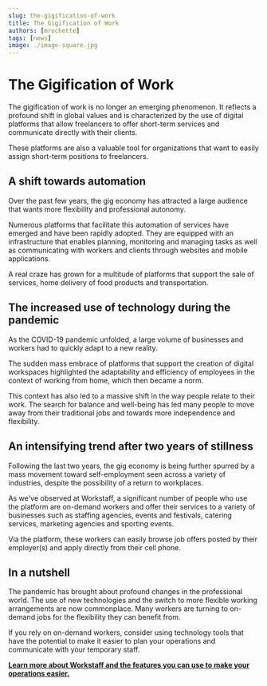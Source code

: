 ```yaml
---
slug: the-gigification-of-work
title: The Gigification of Work
authors: [mrochette]
tags: [news]
image: ./image-square.jpg
---
```


# The Gigification of Work 

The gigification of work is no longer an emerging phenomenon. It reflects a profound shift in global values and is characterized by the use of digital platforms that allow freelancers to offer short-term services and communicate directly with their clients.

<!--truncate-->

These platforms are also a valuable tool for organizations that want to easily assign short-term positions to freelancers.

## A shift towards automation
Over the past few years, the gig economy has attracted a large audience that wants more flexibility and professional autonomy.

Numerous platforms that facilitate this automation of services have emerged and have been rapidly adopted. They are equipped with an infrastructure that enables planning, monitoring and managing tasks as well as communicating with workers and clients through websites and mobile applications.

A real craze has grown for a multitude of platforms that support the sale of services, home delivery of food products and transportation.

## The increased use of technology during the pandemic
As the COVID-19 pandemic unfolded, a large volume of businesses and workers had to quickly adapt to a new reality.

The sudden mass embrace of platforms that support the creation of digital workspaces highlighted the adaptability and efficiency of employees in the context of working from home, which then became a norm.

This context has also led to a massive shift in the way people relate to their work. The search for balance and well-being has led many people to move away from their traditional jobs and towards more independence and flexibility. 

## An intensifying trend after two years of stillness
Following the last two years, the gig economy is being further spurred by a mass movement toward self-employment seen across a variety of industries, despite the possibility of a return to workplaces.

As we've observed at Workstaff, a significant number of people who use the platform are on-demand workers and offer their services to a variety of businesses such as staffing agencies, events and festivals, catering services, marketing agencies and sporting events.

Via the platform, these workers can easily browse job offers posted by their employer(s) and apply directly from their cell phone.

## In a nutshell
The pandemic has brought about profound changes in the professional world. The use of new technologies and the switch to more flexible working arrangements are now commonplace. Many workers are turning to on-demand jobs for the flexibility they can benefit from.

If you rely on on-demand workers, consider using technology tools that have the potential to make it easier to plan your operations and communicate with your temporary staff.

[**Learn more about Workstaff and the features you can use to make your operations easier.**](https://workstaff.app/) 

